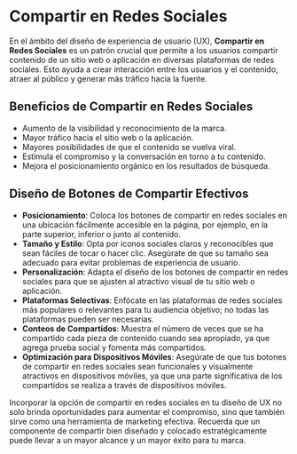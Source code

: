 # Compartir en Redes Sociales

En el ámbito del diseño de experiencia de usuario (UX), **Compartir en Redes Sociales** es un patrón crucial que permite a los usuarios compartir contenido de un sitio web o aplicación en diversas plataformas de redes sociales. Esto ayuda a crear interacción entre los usuarios y el contenido, atraer al público y generar más tráfico hacia la fuente.

## Beneficios de Compartir en Redes Sociales

- Aumento de la visibilidad y reconocimiento de la marca.
- Mayor tráfico hacia el sitio web o la aplicación.
- Mayores posibilidades de que el contenido se vuelva viral.
- Estimula el compromiso y la conversación en torno a tu contenido.
- Mejora el posicionamiento orgánico en los resultados de búsqueda.

## Diseño de Botones de Compartir Efectivos

- **Posicionamiento**: Coloca los botones de compartir en redes sociales en una ubicación fácilmente accesible en la página, por ejemplo, en la parte superior, inferior o junto al contenido.
- **Tamaño y Estilo**: Opta por iconos sociales claros y reconocibles que sean fáciles de tocar o hacer clic. Asegúrate de que su tamaño sea adecuado para evitar problemas de experiencia de usuario.
- **Personalización**: Adapta el diseño de los botones de compartir en redes sociales para que se ajusten al atractivo visual de tu sitio web o aplicación.
- **Plataformas Selectivas**: Enfócate en las plataformas de redes sociales más populares o relevantes para tu audiencia objetivo; no todas las plataformas pueden ser necesarias.
- **Conteos de Compartidos**: Muestra el número de veces que se ha compartido cada pieza de contenido cuando sea apropiado, ya que agrega prueba social y fomenta más compartidos.
- **Optimización para Dispositivos Móviles**: Asegúrate de que tus botones de compartir en redes sociales sean funcionales y visualmente atractivos en dispositivos móviles, ya que una parte significativa de los compartidos se realiza a través de dispositivos móviles.

Incorporar la opción de compartir en redes sociales en tu diseño de UX no solo brinda oportunidades para aumentar el compromiso, sino que también sirve como una herramienta de marketing efectiva. Recuerda que un componente de compartir bien diseñado y colocado estratégicamente puede llevar a un mayor alcance y un mayor éxito para tu marca.
